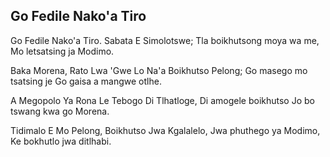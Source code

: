 ## Go Fedile Nako'a Tiro

Go Fedile Nako'a Tiro. Sabata E Simolotswe;
Tla boikhutsong moya wa me, Mo letsatsing ja Modimo.

Baka Morena, Rato Lwa 'Gwe Lo Na'a Boikhutso Pelong;
Go masego mo tsatsing je Go gaisa a mangwe otlhe.

A Megopolo Ya Rona Le Tebogo Di Tlhatloge,
Di amogele boikhutso Jo bo tswang kwa go Morena.

Tidimalo E Mo Pelong, Boikhutso Jwa Kgalalelo,
Jwa phuthego ya Modimo, Ke bokhutlo jwa ditlhabi.

